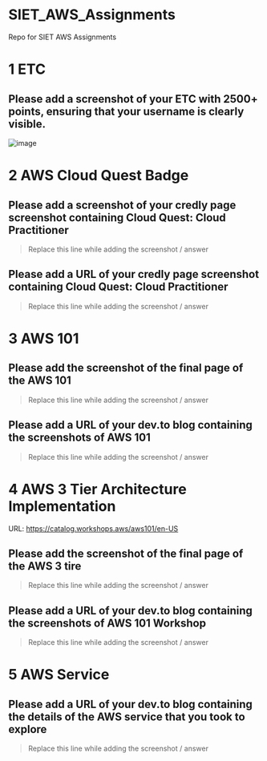 # SIET_AWS_Assignments
Repo for SIET AWS Assignments

# 1 ETC

## Please add a screenshot of your ETC with 2500+ points, ensuring that your username is clearly visible.
![image](https://github.com/user-attachments/assets/87e06848-c83f-48fe-967f-2bcc1fee32d8)



# 2 AWS Cloud Quest Badge

## Please add a screenshot of your credly page screenshot containing Cloud Quest: Cloud Practitioner
> Replace this line while adding the screenshot / answer

## Please add a URL of your credly page screenshot containing Cloud Quest: Cloud Practitioner
> Replace this line while adding the screenshot / answer


# 3 AWS 101

## Please add the screenshot of the final page of the AWS 101
> Replace this line while adding the screenshot / answer

## Please add a URL of your dev.to blog containing the screenshots of AWS 101
> Replace this line while adding the screenshot / answer


# 4 AWS 3 Tier Architecture Implementation
URL: https://catalog.workshops.aws/aws101/en-US

## Please add the screenshot of the final page of the AWS 3 tire
> Replace this line while adding the screenshot / answer

## Please add a URL of your dev.to blog containing the screenshots of AWS 101 Workshop
> Replace this line while adding the screenshot / answer


# 5 AWS Service

## Please add a URL of your dev.to blog containing the details of the AWS service that you took to explore
> Replace this line while adding the screenshot / answer


